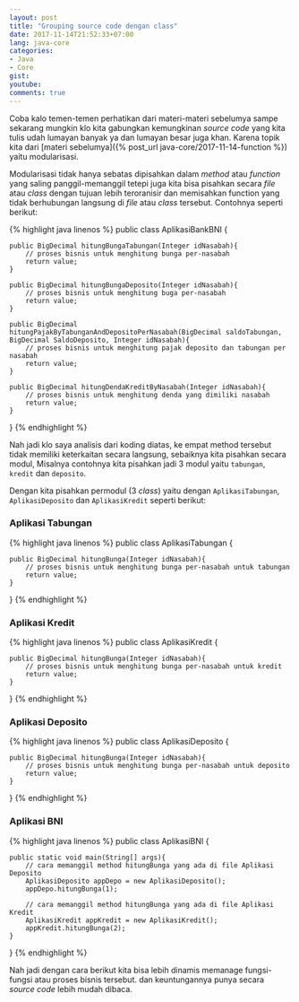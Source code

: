 ```yaml
---
layout: post
title: "Grouping source code dengan class"
date: 2017-11-14T21:52:33+07:00
lang: java-core
categories:
- Java
- Core
gist: 
youtube: 
comments: true
---
```


Coba kalo temen-temen perhatikan dari materi-materi sebelumya sampe sekarang mungkin klo kita gabungkan kemungkinan _source code_ yang kita tulis udah lumayan banyak ya dan lumayan besar juga khan. Karena topik kita dari [materi sebelumya]({% post_url java-core/2017-11-14-function %}) yaitu modularisasi. 

Modularisasi tidak hanya sebatas dipisahkan dalam _method_ atau _function_ yang saling panggil-memanggil tetepi juga kita bisa pisahkan secara _file_ atau _class_ dengan tujuan lebih teroranisir dan memisahkan function yang tidak berhubungan langsung di _file_ atau _class_ tersebut. Contohnya seperti berikut:

{% highlight java linenos %}
public class AplikasiBankBNI {

    public BigDecimal hitungBungaTabungan(Integer idNasabah){
        // proses bisnis untuk menghitung bunga per-nasabah
        return value;
    }

    public BigDecimal hitungBungaDeposito(Integer idNasabah){
        // proses bisnis untuk menghitung buga per-nasabah
        return value;
    }

    public BigDecimal hitungPajakByTabunganAndDepositoPerNasabah(BigDecimal saldoTabungan, BigDecimal SaldoDeposito, Integer idNasabah){
        // proses bisnis untuk menghitung pajak deposito dan tabungan per nasabah
        return value;
    }

    public BigDecimal hitungDendaKreditByNasabah(Integer idNasabah){
        // proses bisnis untuk menghitung denda yang dimiliki nasabah
        return value;
    }
}
{% endhighlight %}

Nah jadi klo saya analisis dari koding diatas, ke empat method tersebut tidak memiliki keterkaitan secara langsung, sebaiknya kita pisahkan secara modul, Misalnya contohnya kita pisahkan jadi 3 modul yaitu `tabungan`, `kredit` dan `deposito`.

Dengan kita pisahkan permodul (3 _class_) yaitu dengan `AplikasiTabungan`, `AplikasiDeposito` dan `AplikasiKredit` seperti berikut:

### Aplikasi Tabungan

{% highlight java linenos %}
public class AplikasiTabungan {

    public BigDecimal hitungBunga(Integer idNasabah){
        // proses bisnis untuk menghitung bunga per-nasabah untuk tabungan
        return value;
    }

}
{% endhighlight %}

### Aplikasi Kredit

{% highlight java linenos %}
public class AplikasiKredit {

    public BigDecimal hitungBunga(Integer idNasabah){
        // proses bisnis untuk menghitung bunga per-nasabah untuk kredit
        return value;
    }

}
{% endhighlight %}

### Aplikasi Deposito

{% highlight java linenos %}
public class AplikasiDeposito {

    public BigDecimal hitungBunga(Integer idNasabah){
        // proses bisnis untuk menghitung bunga per-nasabah untuk deposito
        return value;
    }

}
{% endhighlight %}

### Aplikasi BNI

{% highlight java linenos %}
public class AplikasiBNI {

    public static void main(String[] args){
        // cara memanggil method hitungBunga yang ada di file Aplikasi Deposito
        AplikasiDeposito appDepo = new AplikasiDeposito();
        appDepo.hitungBunga(1);

        // cara memanggil method hitungBunga yang ada di file Aplikasi Kredit
        AplikasiKredit appKredit = new AplikasiKredit();
        appKredit.hitungBunga(2);
    }
}
{% endhighlight %}

Nah jadi dengan cara berikut kita bisa lebih dinamis memanage fungsi-fungsi atau proses bisnis tersebut. dan keuntungannya punya secara _source code_ lebih mudah dibaca.

